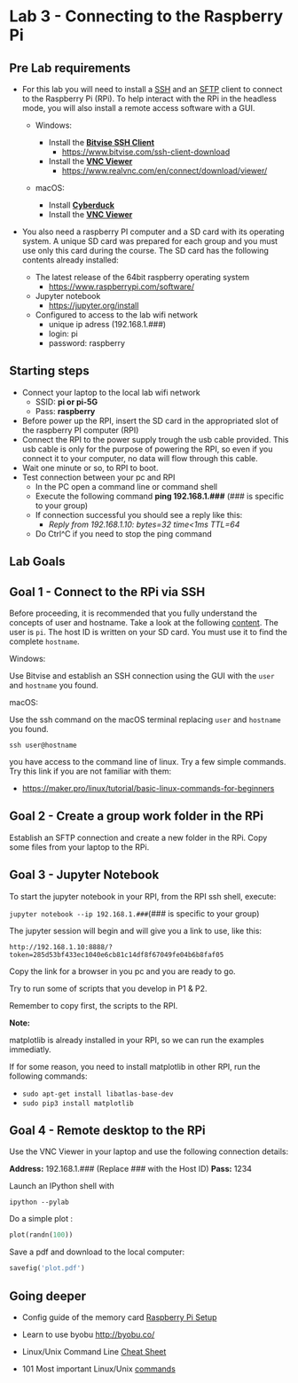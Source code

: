 # Lab 3 - Connecting to the Raspberry Pi

## Pre Lab requirements

* For this lab you will need to install a [SSH](https://en.wikipedia.org/wiki/Secure_Shell_Protocol) and an [SFTP](https://en.wikipedia.org/wiki/SSH_File_Transfer_Protocol) client to connect to the Raspberry Pi (RPi). To help interact with the RPi in the headless mode, you will also install a remote access software with a GUI.
  
  * Windows:
    
    * Install the [**Bitvise SSH Client**](https://www.bitvise.com/ssh-client-download)
      * https://www.bitvise.com/ssh-client-download 
    * Install the [**VNC Viewer**](https://www.realvnc.com/pt/connect/download/viewer)
      * https://www.realvnc.com/en/connect/download/viewer/ 
  
  * macOS:
    
    * Install [**Cyberduck**](https://cyberduck.io)
    * Install the [**VNC Viewer**](https://www.realvnc.com/pt/connect/download/viewer)

* You also need a raspberry PI computer and a SD card with its operating system. A unique SD card was prepared for each group and you must use only this card during the course. The SD card has the following contents already installed:
  
  * The latest release of the 64bit raspberry operating system 
    * https://www.raspberrypi.com/software/
  * Jupyter notebook 
    * https://jupyter.org/install 
  * Configured to access to the lab wifi network
    * unique ip adress (192.168.1.###)
    * login: pi
    * password: raspberry 

## Starting steps

* Connect your laptop to the local lab wifi network
  * SSID: **pi or pi-5G**
  * Pass: **raspberry**
* Before power up the RPI, insert the SD card in the appropriated  slot of the raspberry PI computer (RPI) 
* Connect the RPI to the power supply trough the usb cable provided. This usb cable is only for the purpose of powering the RPI, so even if you connect it to your computer, no data will flow through this cable.
* Wait one minute or so, to RPI to boot.
* Test connection between your pc and RPI
  * In the PC open a command line or command shell
  * Execute the following command **ping 192.168.1.###** (### is specific to your group)  
  * If connection successful  you should see a reply like this:
    * *Reply from 192.168.1.10: bytes=32 time<1ms TTL=64*
  * Do Ctrl^C if you need to stop the ping command

## Lab Goals

## Goal 1 - Connect to the RPi via SSH

Before proceeding, it is recommended that you fully understand the concepts of user and hostname. Take a look at the following [content](https://searchnetworking.techtarget.com/definition/host).
The user is `pi`. The host ID is written on your SD card. You must use it to find the complete `hostname`.

Windows:

Use Bitvise and establish an SSH connection using the GUI with the `user` and `hostname` you found.

macOS:

Use the ssh command on the macOS terminal replacing `user` and `hostname` you found.

`
ssh user@hostname
`

you have access to the command line of linux. Try a few simple commands. Try this link if you are not familiar with them:

* https://maker.pro/linux/tutorial/basic-linux-commands-for-beginners

## Goal 2 - Create a group work folder in the RPi

Establish an SFTP connection and create a new folder in the RPi. Copy some files from your laptop to the RPi.

## Goal 3 - Jupyter Notebook

To start the jupyter notebook in your RPI, from the RPI ssh shell, execute:

`
jupyter notebook --ip 192.168.1.###
`(### is specific to your group)



The jupyter session will begin and will give you a link to use, like this:

`
http://192.168.1.10:8888/?token=285d53bf433ec1040e6cb81c14df8f67049fe04b6b8faf05
`

Copy the link for a browser in you pc and you are ready to go.

Try to run some of scripts that you develop in P1 & P2.

Remember to copy first, the scripts to the RPI.

**Note:** 

matplotlib is already installed in your RPI, so we can run the examples immediatly.

If for some reason, you need to install matplotlib in other RPI, run the following commands:

* `sudo apt-get install libatlas-base-dev`
* `sudo pip3 install matplotlib`

## Goal 4 - Remote desktop to the RPi

Use the VNC Viewer in your laptop and use the following connection details:

**Address:** 192.168.1.### (Replace ### with the Host ID)
**Pass:** 1234

Launch an IPython shell with

`
ipython --pylab
`

Do a simple plot :

```python
plot(randn(100))
```

Save a pdf and download to the local computer:  

```python
savefig('plot.pdf')
```

## Going deeper

* Config guide of the memory card [Raspberry Pi Setup](oldlabs/lab5.1-setting-up-raspberry-pi.md)

* Learn to use byobu http://byobu.co/

* Linux/Unix Command Line [Cheat Sheet](https://sites.tufts.edu/cbi/files/2013/01/linux_cheat_sheet.pdf)

* 101 Most important Linux/Unix [commands](https://dev.to/awwsmm/101-bash-commands-and-tips-for-beginners-to-experts-30je)

